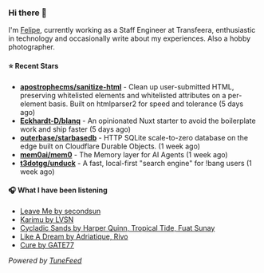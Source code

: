 ### Hi there 👋

I'm [Felipe](https://felipevm.com), currently working as a Staff Engineer at Transfeera, enthusiastic in technology and occasionally write about my experiences. Also a hobby photographer.

#### ⭐ Recent Stars
- **[apostrophecms/sanitize-html](https://github.com/apostrophecms/sanitize-html)** - Clean up user-submitted HTML, preserving whitelisted elements and whitelisted attributes on a per-element basis. Built on htmlparser2 for speed and tolerance (5 days ago)
- **[Eckhardt-D/blanq](https://github.com/Eckhardt-D/blanq)** - An opinionated Nuxt starter to avoid the boilerplate work and ship faster (5 days ago)
- **[outerbase/starbasedb](https://github.com/outerbase/starbasedb)** - HTTP SQLite scale-to-zero database on the edge built on Cloudflare Durable Objects. (1 week ago)
- **[mem0ai/mem0](https://github.com/mem0ai/mem0)** - The Memory layer for AI Agents (1 week ago)
- **[t3dotgg/unduck](https://github.com/t3dotgg/unduck)** - A fast, local-first &#34;search engine&#34; for !bang users (1 week ago)

#### 🎧 What I have been listening
- [Leave Me by secondsun](https://open.spotify.com/track/5X2hvBLLk9nPbSWsoy17TL)
- [Karimu by LVSN](https://open.spotify.com/track/1ErgziOgTs8sjELGUEMdyD)
- [Cycladic Sands by Harper Quinn, Tropical Tide, Fuat Sunay](https://open.spotify.com/track/4ENzZ6ibOlzAa6qqptRXbf)
- [Like A Dream by Adriatique, Rivo](https://open.spotify.com/track/5BfmbGA0K89froxm1kNBF1)
- [Cure by GATE77](https://open.spotify.com/track/6OV257KpNPZZPuXiIxGwkB)

_Powered by [TuneFeed](https://tunefeed.app?ref=github.com)_
